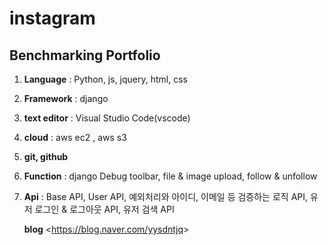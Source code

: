 instagram
=========
Benchmarking Portfolio
----------------------
1. **Language** : Python, js, jquery, html, css

2. **Framework** : django

3. **text editor** : Visual Studio Code(vscode)

4. **cloud** : aws ec2 , aws s3

5. **git, github**

6. **Function** : django Debug toolbar, file & image upload, follow & unfollow

7. **Api** : Base API, User API, 예외처리와 아이디, 이메일 등 검증하는 로직 API, 유저 로그인 & 로그아웃 API, 유저 검색 API

   **blog** <<https://blog.naver.com/yysdntjq>>
